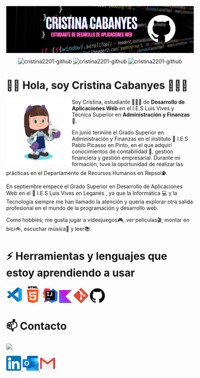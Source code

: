 <img src="./imgs/gh-header-canvasbanner.png" alt="Banner" borderRadius='1rem' boxShadow = '0 3px 10px rgba(0,0,0,0.3)' align="center">
<p align="center"> 
  <img src="https://komarev.com/ghpvc/?username=cristina2201&label=Profile%20views&color=42b983&style=flat" alt="cristina2201-github" />
  <img src="https://img.shields.io/github/followers/cristina2201?style=social" alt="cristina2201-github" />
  <img src="https://img.shields.io/github/stars/cristina2201?style=social" alt="cristina2201-github" />
  
</p>
<h1 align="left">👋🏻 Hola, soy Cristina Cabanyes 👩🏻‍💻 </h1>

<img src="./imgs/octocat-gift.gif" width=35% align=left />

Soy Cristina, estudiante 👩🏻‍🎓 de **Desarrollo de Aplicaciones Web** en el I.E.S Luis Vives y Técnica Superior en **Administración y Finanzas** 💼.

En junio terminé el Grado Superior en Administración y Finanzas en el instituto 🏫 I.E.S Pablo Picasso en Pinto, en el que adquirí conocimientos de contabilidad 🧮, gestión financiera y gestión empresarial.
Durante mi formación, tuve la oportunidad de realizar las prácticas en el Departamento de Recursos Humanos en Repsol⛽. 

En septiembre empecé el Grado Superior en Desarrollo de Aplicaciones Web en el 🏫 I.E.S Luis Vives en Leganés , ya que la Informática 💻 y la Tecnología siempre me han llamado la atención y quería explorar otra salida profesional en el mundo de la programación y desarrollo web.

Como hobbies; me gusta jugar a videojuegos🎮, ver películas🎬, montar en bici🚲, escuchar música🎵 y leer📚.
<h1 align="left">⚡ Herramientas y lenguajes que estoy aprendiendo a usar </h1>
<p align="left">
<img loading="lazy" src="imgs/visualstudiocode.png" height="45">
<img loading="lazy" src="imgs/html-5.png" height="45">
<img loading="lazy" src="imgs/intelliJ.png" height="40">
<img loading="lazy" src="imgs/kotlin.png" height="35">
<img loading="lazy" src="imgs/git.png" height="40">
<img loading="lazy" src="imgs/github.png" height="40">

<h1 align="left">📫 Contacto </h1> 
<img src="https://media.giphy.com/media/v1.Y2lkPTc5MGI3NjExdWhhNDZiYWxyeGU4aTl2MjN3bnZrdXF3bmpmbHhnMmR5cHY1OXdyMiZlcD12MV9pbnRlcm5hbF9naWZfYnlfaWQmY3Q9Zw/kxbIch2AXOKnbra74z/giphy.gif" height="150"/>
<p align="left">
<a href="https://www.linkedin.com/in/cristina-cabanyes-mu%C3%B1oz/" target="_blank">
  <img loading="lazy" src="imgs/linkedin.png" 
  height="40">
</a>
<a href="mailto:cristina.cabanyes@alumno.iesluisvives.org">
  <img loading="lazy" src="imgs/outlook.png" height="40">
</a>
<a href="mailto:cabanyescristina@gmail.com">  
  <img loading="lazy" src="imgs/gmail.png" height="40">
</a>

 
